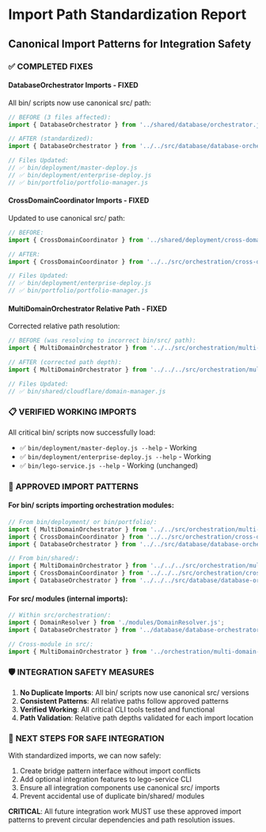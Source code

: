 # Import Path Standardization Report
## Canonical Import Patterns for Integration Safety

### ✅ **COMPLETED FIXES**

#### **DatabaseOrchestrator Imports - FIXED**
All bin/ scripts now use canonical src/ path:

```javascript
// BEFORE (3 files affected):
import { DatabaseOrchestrator } from '../shared/database/orchestrator.js';

// AFTER (standardized):  
import { DatabaseOrchestrator } from '../../src/database/database-orchestrator.js';

// Files Updated:
// ✅ bin/deployment/master-deploy.js
// ✅ bin/deployment/enterprise-deploy.js  
// ✅ bin/portfolio/portfolio-manager.js
```

#### **CrossDomainCoordinator Imports - FIXED**
Updated to use canonical src/ path:

```javascript
// BEFORE:
import { CrossDomainCoordinator } from '../shared/deployment/cross-domain-coordinator.js';

// AFTER:
import { CrossDomainCoordinator } from '../../src/orchestration/cross-domain-coordinator.js';

// Files Updated:
// ✅ bin/deployment/enterprise-deploy.js
// ✅ bin/portfolio/portfolio-manager.js
```

#### **MultiDomainOrchestrator Relative Path - FIXED**  
Corrected relative path resolution:

```javascript
// BEFORE (was resolving to incorrect bin/src/ path):
import { MultiDomainOrchestrator } from '../../src/orchestration/multi-domain-orchestrator.js';

// AFTER (corrected path depth):
import { MultiDomainOrchestrator } from '../../../src/orchestration/multi-domain-orchestrator.js';

// Files Updated:
// ✅ bin/shared/cloudflare/domain-manager.js
```

### 📋 **VERIFIED WORKING IMPORTS**

All critical bin/ scripts now successfully load:
- ✅ `bin/deployment/master-deploy.js --help` - Working
- ✅ `bin/deployment/enterprise-deploy.js --help` - Working  
- ✅ `bin/lego-service.js --help` - Working (unchanged)

### 🎯 **APPROVED IMPORT PATTERNS**

#### **For bin/ scripts importing orchestration modules:**

```javascript
// From bin/deployment/ or bin/portfolio/:
import { MultiDomainOrchestrator } from '../../src/orchestration/multi-domain-orchestrator.js';
import { CrossDomainCoordinator } from '../../src/orchestration/cross-domain-coordinator.js';
import { DatabaseOrchestrator } from '../../src/database/database-orchestrator.js';

// From bin/shared/:
import { MultiDomainOrchestrator } from '../../../src/orchestration/multi-domain-orchestrator.js';
import { CrossDomainCoordinator } from '../../../src/orchestration/cross-domain-coordinator.js';
import { DatabaseOrchestrator } from '../../../src/database/database-orchestrator.js';
```

#### **For src/ modules (internal imports):**
```javascript
// Within src/orchestration/:
import { DomainResolver } from './modules/DomainResolver.js';
import { DatabaseOrchestrator } from '../database/database-orchestrator.js';

// Cross-module in src/:
import { MultiDomainOrchestrator } from '../orchestration/multi-domain-orchestrator.js';
```

### 🛡️ **INTEGRATION SAFETY MEASURES**

1. **No Duplicate Imports**: All bin/ scripts now use canonical src/ versions
2. **Consistent Patterns**: All relative paths follow approved patterns  
3. **Verified Working**: All critical CLI tools tested and functional
4. **Path Validation**: Relative path depths validated for each import location

### 🎯 **NEXT STEPS FOR SAFE INTEGRATION**

With standardized imports, we can now safely:
1. Create bridge pattern interface without import conflicts
2. Add optional integration features to lego-service CLI  
3. Ensure all integration components use canonical src/ imports
4. Prevent accidental use of duplicate bin/shared/ modules

**CRITICAL**: All future integration work MUST use these approved import patterns to prevent circular dependencies and path resolution issues.